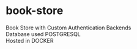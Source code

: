 # book-store

Book Store with Custom Authentication Backends\
Database used POSTGRESQL\
Hosted in DOCKER

